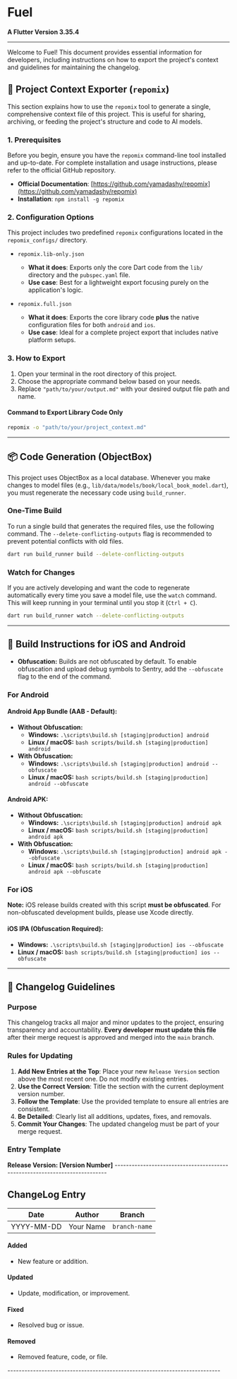 # Fuel

**A Flutter Version 3.35.4**

-----

Welcome to Fuel\! This document provides essential information for developers, including instructions on how to export the project's context and guidelines for maintaining the changelog.

## 🚀 Project Context Exporter (`repomix`)

This section explains how to use the `repomix` tool to generate a single, comprehensive context file of this project. This is useful for sharing, archiving, or feeding the project's structure and code to AI models.

### 1\. Prerequisites

Before you begin, ensure you have the `repomix` command-line tool installed and up-to-date. For complete installation and usage instructions, please refer to the official GitHub repository.

- **Official Documentation**: [https://github.com/yamadashy/repomix](https://github.com/yamadashy/repomix)
- **Installation**: `npm install -g repomix`

### 2\. Configuration Options

This project includes two predefined `repomix` configurations located in the `repomix_configs/` directory.

- `repomix.lib-only.json`

    - **What it does**: Exports only the core Dart code from the `lib/` directory and the `pubspec.yaml` file.
    - **Use case**: Best for a lightweight export focusing purely on the application's logic.

- `repomix.full.json`

    - **What it does**: Exports the core library code **plus** the native configuration files for both `android` and `ios`.
    - **Use case**: Ideal for a complete project export that includes native platform setups.

### 3\. How to Export

1.  Open your terminal in the root directory of this project.
2.  Choose the appropriate command below based on your needs.
3.  Replace `"path/to/your/output.md"` with your desired output file path and name.

#### Command to Export Library Code Only

```bash
repomix -o "path/to/your/project_context.md"
```

-----

## 📦 Code Generation (ObjectBox)
This project uses ObjectBox as a local database. Whenever you make changes to model files (e.g., `lib/data/models/book/local_book_model.dart`), you must regenerate the necessary code using `build_runner`.

### One-Time Build
To run a single build that generates the required files, use the following command. The `--delete-conflicting-outputs` flag is recommended to prevent potential conflicts with old files.

```bash
dart run build_runner build --delete-conflicting-outputs
```

### Watch for Changes
If you are actively developing and want the code to regenerate automatically every time you save a model file, use the `watch` command. This will keep running in your terminal until you stop it (`Ctrl + C`).

```bash
dart run build_runner watch --delete-conflicting-outputs
```

-----

## 🔧 Build Instructions for iOS and Android

- **Obfuscation:** Builds are not obfuscated by default. To enable obfuscation and upload debug symbols to Sentry, add the `--obfuscate` flag to the end of the command.

### For Android

#### Android App Bundle (AAB - Default):

- **Without Obfuscation:**
    - **Windows:** `.\scripts\build.sh [staging|production] android`
    - **Linux / macOS:** `bash scripts/build.sh [staging|production] android`
- **With Obfuscation:**
    - **Windows:** `.\scripts\build.sh [staging|production] android --obfuscate`
    - **Linux / macOS:** `bash scripts/build.sh [staging|production] android --obfuscate`

#### Android APK:

- **Without Obfuscation:**
    - **Windows:** `.\scripts\build.sh [staging|production] android apk`
    - **Linux / macOS:** `bash scripts/build.sh [staging|production] android apk`
- **With Obfuscation:**
    - **Windows:** `.\scripts\build.sh [staging|production] android apk --obfuscate`
    - **Linux / macOS:** `bash scripts/build.sh [staging|production] android apk --obfuscate`

### For iOS

**Note:** iOS release builds created with this script **must be obfuscated**. For non-obfuscated development builds, please use Xcode directly.

#### iOS IPA (Obfuscation Required):

- **Windows:** `.\scripts\build.sh [staging|production] ios --obfuscate`
- **Linux / macOS:** `bash scripts/build.sh [staging|production] ios --obfuscate`

-----

## 📝 Changelog Guidelines

### Purpose

This changelog tracks all major and minor updates to the project, ensuring transparency and accountability. **Every developer must update this file** after their merge request is approved and merged into the `main` branch.

### Rules for Updating

1.  **Add New Entries at the Top**: Place your new `Release Version` section above the most recent one. Do not modify existing entries.
2.  **Use the Correct Version**: Title the section with the current deployment version number.
3.  **Follow the Template**: Use the provided template to ensure all entries are consistent.
4.  **Be Detailed**: Clearly list all additions, updates, fixes, and removals.
5.  **Commit Your Changes**: The updated changelog must be part of your merge request.

### Entry Template

**Release Version: [Version Number]**
\---------------------------------------------------------------------------

## ChangeLog Entry

| **Date**   | **Author** | **Branch**    |
|------------|------------|---------------|
| YYYY-MM-DD | Your Name  | `branch-name` |

#### Added

- New feature or addition.

#### Updated

- Update, modification, or improvement.

#### Fixed

- Resolved bug or issue.

#### Removed

- Removed feature, code, or file.

\---------------------------------------------------------------------------